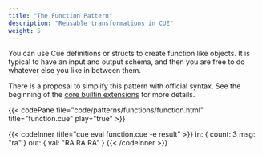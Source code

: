 ```yaml
---
title: "The Function Pattern"
description: "Reusable transformations in CUE"
weight: 5
---
```




You can use Cue definitions or structs to create function like objects.
It is typical to have an input and output schema, and then you are free
to do whatever else you like in between them.

There is a proposal to simplify this pattern with official syntax.
See the beginning of the
[core builtin extensions](https://github.com/cue-lang/cue/issues/943)
for more details.



{{< codePane file="code/patterns/functions/function.html" title="function.cue" play="true" >}}

{{< codeInner title="cue eval function.cue -e result" >}}
in: {
    count: 3
    msg:   "ra"
}
out: {
    val: "RA RA RA"
}
{{< /codeInner >}}

